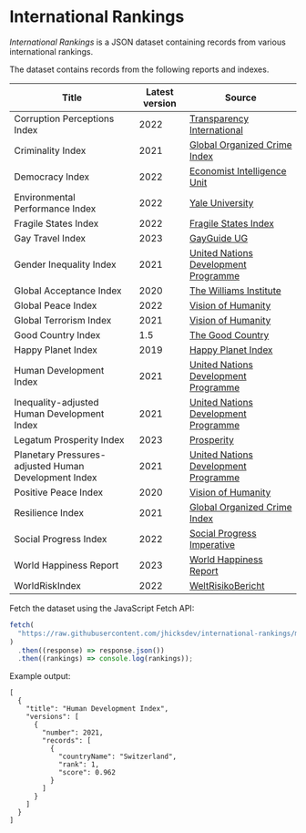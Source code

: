 # International Rankings

_International Rankings_ is a JSON dataset containing records from various international rankings.

The dataset contains records from the following reports and indexes.

| Title                                                | Latest version | Source                                                                                                                                    |
| ---------------------------------------------------- | -------------- | ----------------------------------------------------------------------------------------------------------------------------------------- |
| Corruption Perceptions Index                         | 2022           | [Transparency International](https://www.transparency.org/en/cpi/2022)                                                                    |
| Criminality Index                                    | 2021           | [Global Organized Crime Index](https://ocindex.net/)                                                                                      |
| Democracy Index                                      | 2022           | [Economist Intelligence Unit](https://www.eiu.com/n/campaigns/democracy-index-2022/)                                                      |
| Environmental Performance Index                      | 2022           | [Yale University](https://epi.yale.edu/)                                                                                                  |
| Fragile States Index                                 | 2022           | [Fragile States Index](https://fragilestatesindex.org/)                                                                                   |
| Gay Travel Index                                     | 2023           | [GayGuide UG](https://spartacus.gayguide.travel/blog/spartacus-gay-travel-index/)                                                         |
| Gender Inequality Index                              | 2021           | [United Nations Development Programme](https://hdr.undp.org/data-center/thematic-composite-indices/gender-inequality-index#/indicies/GII) |
| Global Acceptance Index                              | 2020           | [The Williams Institute](https://williamsinstitute.law.ucla.edu/projects/gai/)                                                            |
| Global Peace Index                                   | 2022           | [Vision of Humanity](https://www.visionofhumanity.org/maps/#/)                                                                            |
| Global Terrorism Index                               | 2021           | [Vision of Humanity](https://www.visionofhumanity.org/maps/global-terrorism-index/#/)                                                     |
| Good Country Index                                   | 1.5            | [The Good Country](https://index.goodcountry.org/)                                                                                        |
| Happy Planet Index                                   | 2019           | [Happy Planet Index](https://happyplanetindex.org/hpi/)                                                                                   |
| Human Development Index                              | 2021           | [United Nations Development Programme](https://hdr.undp.org/data-center/human-development-index#/indicies/HDI)                            |
| Inequality-adjusted Human Development Index          | 2021           | [United Nations Development Programme](https://hdr.undp.org/inequality-adjusted-human-development-index#/indicies/IHDI)                   |
| Legatum Prosperity Index                             | 2023           | [Prosperity](https://www.prosperity.com/)                                                                                                 |
| Planetary Pressures-adjusted Human Development Index | 2021           | [United Nations Development Programme](https://hdr.undp.org/planetary-pressures-adjusted-human-development-index#/indicies/PHDI)          |
| Positive Peace Index                                 | 2020           | [Vision of Humanity](https://www.visionofhumanity.org/maps/positive-peace-index/#/)                                                       |
| Resilience Index                                     | 2021           | [Global Organized Crime Index](https://ocindex.net/)                                                                                      |
| Social Progress Index                                | 2022           | [Social Progress Imperative](https://www.socialprogress.org/)                                                                             |
| World Happiness Report                               | 2023           | [World Happiness Report](https://worldhappiness.report/)                                                                                  |
| WorldRiskIndex                                       | 2022           | [WeltRisikoBericht](https://weltrisikobericht.de/weltrisikobericht-2022-e/)                                                               |

Fetch the dataset using the JavaScript Fetch API:

```javascript
fetch(
  "https://raw.githubusercontent.com/jhicksdev/international-rankings/main/rankings.min.json"
)
  .then((response) => response.json())
  .then((rankings) => console.log(rankings));
```

Example output:

```jsonc
[
  {
    "title": "Human Development Index",
    "versions": [
      {
        "number": 2021,
        "records": [
          {
            "countryName": "Switzerland",
            "rank": 1,
            "score": 0.962
          }
        ]
      }
    ]
  }
]
```
